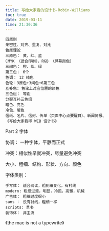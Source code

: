 ```yaml
---
title: 写给大家看的设计书-Robin-Williams
toc: true
date: 2019-03-11 
time: 21:30:36
---
```


    四原则
    亲密性、对齐、重复、对比
    色原理论
    三原色： 黄、红、蓝
    CMYK （适合印刷），RGB （屏幕颜色）
    三间色： 橙、紫、绿
    第三色： 6个
    色调： 12 纯色
    色轮：3原色+3间色+6第三色
    互补色: 色轮上对应位置的颜色
    三色组： 等距
    分裂互补三色组
    暗色、亮色
    冷色、暖色
    信纸、名片、信封、传单（页面中心点要醒目）、新闻简报、
    《写给大家看得 WEB 设计书》

Part 2 字体

协调： 一种字体，平静而正式

冲突：相似性早就冲突，尽量避免冲突

大小、粗细、结构、形状、方向、颜色

字体类别： 

    手写体： 适合阅读，粗到细变化，有衬线
    modern: 粗细过渡，明显，冷孤，高雅，机械
    广告体： 粗细过度很小
    sans ： 没有衬线，粗细一样
    scripts: 草书
    装饰体： 非主流

《the mac is not a typewrite》

